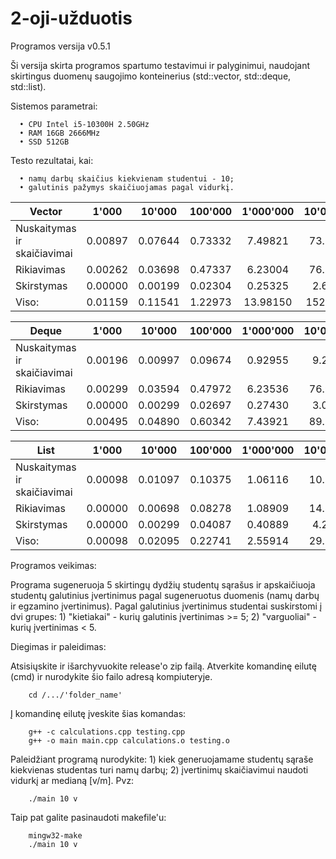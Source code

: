 # 2-oji-užduotis

Programos versija v0.5.1

Ši versija skirta programos spartumo testavimui ir palyginimui, naudojant skirtingus duomenų saugojimo konteinerius (std::vector, std::deque, std::list).

Sistemos parametrai:

      • CPU Intel i5-10300H 2.50GHz
      • RAM 16GB 2666MHz
      • SSD 512GB

Testo rezultatai, kai:

      • namų darbų skaičius kiekvienam studentui - 10;
      • galutinis pažymys skaičiuojamas pagal vidurkį.

| Vector                      | 1'000   | 10'000  | 100'000 | 1'000'000 | 10'000'000 |
| --------------------------- | :---:   | :---:   | :---:   | :---:     | :---:      |
| Nuskaitymas ir skaičiavimai | 0.00897 | 0.07644 | 0.73332 | 7.49821   | 73.51260   |
| Rikiavimas                  | 0.00262 | 0.03698 | 0.47337 | 6.23004   | 76.34202   |
| Skirstymas                  | 0.00000 | 0.00199 | 0.02304 | 0.25325   | 2.62937    |
| Viso:                       | 0.01159 | 0.11541 | 1.22973 | 13.98150  | 152.48399  |

| Deque                       | 1'000   | 10'000  | 100'000 | 1'000'000 | 10'000'000 |
| --------------------------- | :---:   | :---:   | :---:   | :---:     | :---:      |
| Nuskaitymas ir skaičiavimai | 0.00196 | 0.00997 | 0.09674 | 0.92955   | 9.20981    |
| Rikiavimas                  | 0.00299 | 0.03594 | 0.47972 | 6.23536   | 76.95899   |
| Skirstymas                  | 0.00000 | 0.00299 | 0.02697 | 0.27430   | 3.05681    |
| Viso:                       | 0.00495 | 0.04890 | 0.60342 | 7.43921   | 89.22562   |

| List                        | 1'000   | 10'000  | 100'000 | 1'000'000 | 10'000'000 |
| --------------------------- | :---:   | :---:   | :---:   | :---:     | :---:      |
| Nuskaitymas ir skaičiavimai | 0.00098 | 0.01097 | 0.10375 | 1.06116   | 10.17448   |
| Rikiavimas                  | 0.00000 | 0.00698 | 0.08278 | 1.08909   | 14.82660   |
| Skirstymas                  | 0.00000 | 0.00299 | 0.04087 | 0.40889   | 4.22648    |
| Viso:                       | 0.00098 | 0.02095 | 0.22741 | 2.55914   | 29.22756   |

Programos veikimas:

Programa sugeneruoja 5 skirtingų dydžių studentų sąrašus ir apskaičiuoja studentų galutinius
įvertinimus pagal sugeneruotus duomenis (namų darbų ir egzamino įvertinimus).
Pagal galutinius įvertinimus studentai suskirstomi į dvi grupes:
      1) "kietiakai" - kurių galutinis įvertinimas >= 5;
      2) "varguoliai" - kurių įvertinimas < 5.

Diegimas ir paleidimas:

   Atsisiųskite ir išarchyvuokite release'o zip failą.
   Atverkite komandinę eilutę (cmd) ir nurodykite šio failo adresą kompiuteryje.

        cd /.../'folder_name'

   Į komandinę eilutę įveskite šias komandas:

        g++ -c calculations.cpp testing.cpp
        g++ -o main main.cpp calculations.o testing.o
        
   Paleidžiant programą nurodykite:
      1) kiek generuojamame studentų sąraše kiekvienas studentas turi namų darbų;
      2) įvertinimų skaičiavimui naudoti vidurkį ar medianą [v/m].
   Pvz:
   
        ./main 10 v
        
   Taip pat galite pasinaudoti makefile'u:
      
        mingw32-make
        ./main 10 v
